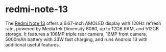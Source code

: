 # redmi-note-13
The [Redmi Note 13]([url](https://xiaomisale.com/products/redmi-note-13)) offers a 6.67-inch AMOLED display with 120Hz refresh rate, powered by MediaTek Dimensity 6080, up to 12GB RAM, and 512GB storage. It features a 108MP triple rear camera, 16MP front camera, 5000mAh battery with 33W fast charging, and runs Android 13 with additional useful features.
